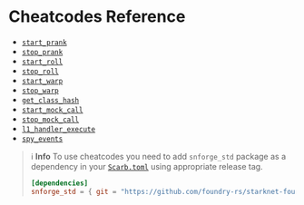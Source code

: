 # Cheatcodes Reference

* [`start_prank`](cheatcodes/start_prank.md)
* [`stop_prank`](cheatcodes/stop_prank.md)
* [`start_roll`](cheatcodes/start_roll.md)
* [`stop_roll`](cheatcodes/stop_roll.md)
* [`start_warp`](cheatcodes/start_warp.md)
* [`stop_warp`](cheatcodes/stop_warp.md)
* [`get_class_hash`](cheatcodes/get_class_hash.md)
* [`start_mock_call`](cheatcodes/start_mock_call.md)
* [`stop_mock_call`](cheatcodes/stop_mock_call.md)
* [`l1_handler_execute`](cheatcodes/l1_handler_execute.md)
* [`spy_events`](cheatcodes/spy_events.md)

> ℹ️ **Info**
> To use cheatcodes you need to add `snforge_std` package as a dependency in
> your [`Scarb.toml`](https://docs.swmansion.com/scarb/docs/guides/dependencies.html#adding-a-dependency) 
> using appropriate release tag.
>```toml
> [dependencies]
> snforge_std = { git = "https://github.com/foundry-rs/starknet-foundry.git", tag = "v0.4.0" }
> ```
